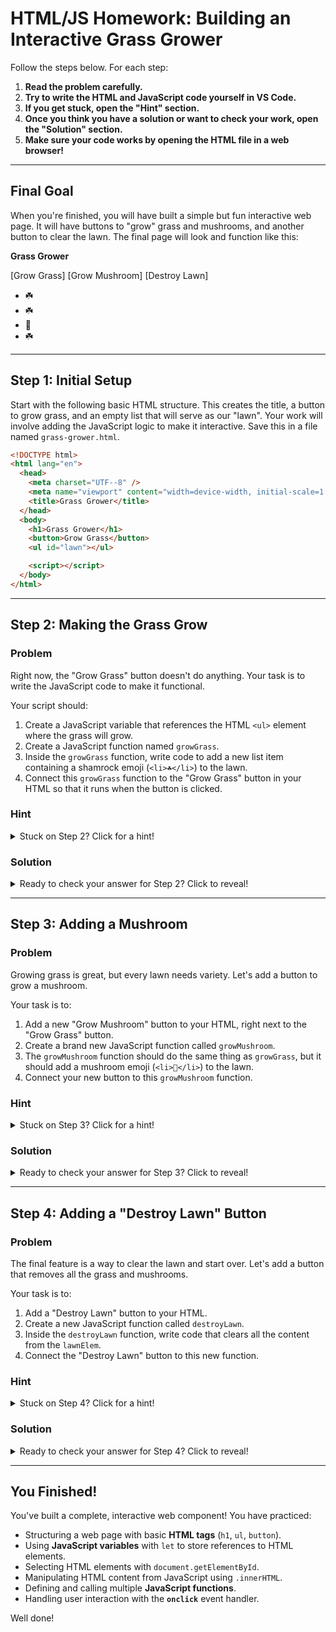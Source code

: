# HTML/JS Homework: Building an Interactive Grass Grower

Follow the steps below. For each step:

1.  **Read the problem carefully.**
2.  **Try to write the HTML and JavaScript code yourself in VS Code.**
3.  **If you get stuck, open the "Hint" section.**
4.  **Once you think you have a solution or want to check your work, open the "Solution" section.**
5.  **Make sure your code works by opening the HTML file in a web browser!**

-----

## Final Goal

When you're finished, you will have built a simple but fun interactive web page. It will have buttons to "grow" grass and mushrooms, and another button to clear the lawn. The final page will look and function like this:

**Grass Grower**

[Grow Grass] [Grow Mushroom] [Destroy Lawn]

  * ☘️
  * ☘️
  * 🍄
  * ☘️

-----

## Step 1: Initial Setup

Start with the following basic HTML structure. This creates the title, a button to grow grass, and an empty list that will serve as our "lawn". Your work will involve adding the JavaScript logic to make it interactive. Save this in a file named `grass-grower.html`.

```html
<!DOCTYPE html>
<html lang="en">
  <head>
    <meta charset="UTF--8" />
    <meta name="viewport" content="width=device-width, initial-scale=1.0" />
    <title>Grass Grower</title>
  </head>
  <body>
    <h1>Grass Grower</h1>
    <button>Grow Grass</button>
    <ul id="lawn"></ul>

    <script></script>
  </body>
</html>
```

-----

## Step 2: Making the Grass Grow

### Problem

Right now, the "Grow Grass" button doesn't do anything. Your task is to write the JavaScript code to make it functional.

Your script should:

1.  Create a JavaScript variable that references the HTML `<ul>` element where the grass will grow.
2.  Create a JavaScript function named `growGrass`.
3.  Inside the `growGrass` function, write code to add a new list item containing a shamrock emoji (`<li>☘️</li>`) to the lawn.
4.  Connect this `growGrass` function to the "Grow Grass" button in your HTML so that it runs when the button is clicked.

### Hint

<details>
<summary>Stuck on Step 2? Click for a hint!</summary>

  * To get a reference to an HTML element, use `document.getElementById('some-id')`. The `<ul>` in the HTML has an `id` of "lawn".
  * To add HTML content to an element, you can modify its `.innerHTML` property. The pattern `myElement.innerHTML = myElement.innerHTML + '...'` will append new content.
  * Define a function like this: `function growGrass() { ... }`.
  * To make the button call this function, add an `onclick` attribute to the `<button>` tag in your HTML: `<button onclick="growGrass()">Grow Grass</button>`.

</details>

### Solution

<details>
<summary>Ready to check your answer for Step 2? Click to reveal!</summary>

```html
<!DOCTYPE html>
<html lang="en">
  <head>
    <meta charset="UTF-8" />
    <meta name="viewport" content="width=device-width, initial-scale=1.0" />
    <title>Grass Grower</title>
  </head>
  <body>
    <h1>Grass Grower</h1>
    <button onclick="growGrass()">Grow Grass</button>
    <ul id="lawn"></ul>

    <script>
      let lawnElem = document.getElementById("lawn");
      function growGrass() {
        lawnElem.innerHTML = lawnElem.innerHTML + "<li>☘️</li>";
      }
    </script>
  </body>
</html>
```

</details>

-----

## Step 3: Adding a Mushroom

### Problem

Growing grass is great, but every lawn needs variety. Let's add a button to grow a mushroom.

Your task is to:

1.  Add a new "Grow Mushroom" button to your HTML, right next to the "Grow Grass" button.
2.  Create a brand new JavaScript function called `growMushroom`.
3.  The `growMushroom` function should do the same thing as `growGrass`, but it should add a mushroom emoji (`<li>🍄</li>`) to the lawn.
4.  Connect your new button to this `growMushroom` function.

### Hint

<details>
<summary>Stuck on Step 3? Click for a hint!</summary>

  * Your new function `growMushroom()` will be very similar to your `growGrass()` function.
  * The logic inside will be almost identical: `lawnElem.innerHTML = lawnElem.innerHTML + '<li>🍄</li>';`.
  * Make sure to add the `onclick` attribute to your new `<button>` tag in the HTML.

</details>

### Solution

<details>
<summary>Ready to check your answer for Step 3? Click to reveal!</summary>

```html
<!DOCTYPE html>
<html lang="en">
  <head>
    <meta charset="UTF-8" />
    <meta name="viewport" content="width=device-width, initial-scale=1.0" />
    <title>Grass Grower</title>
  </head>
  <body>
    <h1>Grass Grower</h1>
    <button onclick="growGrass()">Grow Grass</button>
    <button onclick="growMushroom()">Grow Mushroom</button>
    <ul id="lawn"></ul>

    <script>
      let lawnElem = document.getElementById("lawn");
      function growGrass() {
        lawnElem.innerHTML = lawnElem.innerHTML + "<li>☘️</li>";
      }
      function growMushroom() {
        lawnElem.innerHTML = lawnElem.innerHTML + "<li>🍄</li>";
      }
    </script>
  </body>
</html>
```

</details>

-----

## Step 4: Adding a "Destroy Lawn" Button

### Problem

The final feature is a way to clear the lawn and start over. Let's add a button that removes all the grass and mushrooms.

Your task is to:

1.  Add a "Destroy Lawn" button to your HTML.
2.  Create a new JavaScript function called `destroyLawn`.
3.  Inside the `destroyLawn` function, write code that clears all the content from the `lawnElem`.
4.  Connect the "Destroy Lawn" button to this new function.

### Hint

<details>
<summary>Stuck on Step 4? Click for a hint!</summary>

  * This is the simplest function you'll write.
  * The function definition will be `function destroyLawn() { ... }`.
  * To clear the content of an element, you can set its `.innerHTML` property to an empty string: `lawnElem.innerHTML = '';`.
  * Don't forget the `onclick="destroyLawn()"` in the HTML for your new button.

</details>

### Solution

<details>
<summary>Ready to check your answer for Step 4? Click to reveal!</summary>

```html
<!DOCTYPE html>
<html lang="en">
  <head>
    <meta charset="UTF-8" />
    <meta name="viewport" content="width=device-width, initial-scale=1.0" />
    <title>Grass Grower</title>
  </head>
  <body>
    <h1>Grass Grower</h1>
    <button onclick="growGrass()">Grow Grass</button>
    <button onclick="growMushroom()">Grow Mushroom</button>
    <button onclick="destroyLawn()">Destroy Lawn</button>
    <ul id="lawn"></ul>
    <script>
      let lawnElem = document.getElementById("lawn");
      function growGrass() {
        lawnElem.innerHTML = lawnElem.innerHTML + "<li>☘️</li>";
      }
      function growMushroom() {
        lawnElem.innerHTML = lawnElem.innerHTML + "<li>🍄</li>";
      }
      function destroyLawn() {
        lawnElem.innerHTML = "";
      }
    </script>
  </body>
</html>
```

</details>

-----

## You Finished!

You've built a complete, interactive web component! You have practiced:

  * Structuring a web page with basic **HTML tags** (`h1`, `ul`, `button`).
  * Using **JavaScript variables** with `let` to store references to HTML elements.
  * Selecting HTML elements with `document.getElementById`.
  * Manipulating HTML content from JavaScript using `.innerHTML`.
  * Defining and calling multiple **JavaScript functions**.
  * Handling user interaction with the **`onclick`** event handler.

Well done!